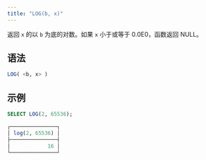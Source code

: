 ```yaml
---
title: "LOG(b, x)"
---
```


返回 `x` 的以 `b` 为底的对数。如果 `x` 小于或等于 0.0E0，函数返回 NULL。

## 语法

```sql
LOG( <b, x> )
```

## 示例

```sql
SELECT LOG(2, 65536);

┌───────────────┐
│ log(2, 65536) │
├───────────────┤
│            16 │
└───────────────┘
```